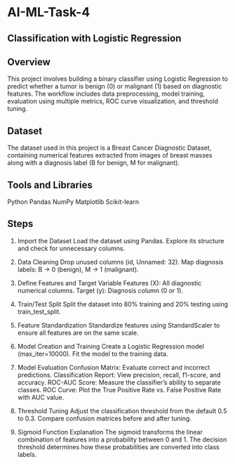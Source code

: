 # AI-ML-Task-4
## Classification with Logistic Regression

## Overview
This project involves building a binary classifier using Logistic Regression to predict whether a tumor is benign (0) or malignant (1) based on diagnostic features. The workflow includes data preprocessing, model training, evaluation using multiple metrics, ROC curve visualization, and threshold tuning.

## Dataset
The dataset used in this project is a Breast Cancer Diagnostic Dataset, containing numerical features extracted from images of breast masses along with a diagnosis label (B for benign, M for malignant).

## Tools and Libraries
Python
Pandas
NumPy
Matplotlib
Scikit-learn

## Steps
1. Import the Dataset
Load the dataset using Pandas.
Explore its structure and check for unnecessary columns.

2. Data Cleaning
Drop unused columns (id, Unnamed: 32).
Map diagnosis labels: B → 0 (benign), M → 1 (malignant).

3. Define Features and Target Variable
Features (X): All diagnostic numerical columns.
Target (y): Diagnosis column (0 or 1).

4. Train/Test Split
Split the dataset into 80% training and 20% testing using train_test_split.

5. Feature Standardization
Standardize features using StandardScaler to ensure all features are on the same scale.

6. Model Creation and Training
Create a Logistic Regression model (max_iter=10000).
Fit the model to the training data.

7. Model Evaluation
Confusion Matrix: Evaluate correct and incorrect predictions.
Classification Report: View precision, recall, f1-score, and accuracy.
ROC-AUC Score: Measure the classifier’s ability to separate classes.
ROC Curve: Plot the True Positive Rate vs. False Positive Rate with AUC value.

8. Threshold Tuning
Adjust the classification threshold from the default 0.5 to 0.3.
Compare confusion matrices before and after tuning.

9. Sigmoid Function Explanation
The sigmoid transforms the linear combination of features into a probability between 0 and 1. The decision threshold determines how these probabilities are converted into class labels.














